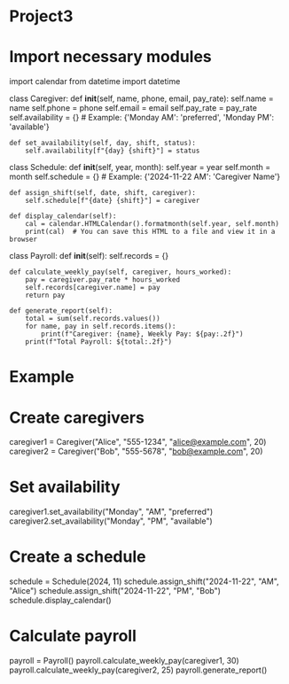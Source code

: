 # Project3
# Import necessary modules
import calendar
from datetime import datetime

class Caregiver:
    def __init__(self, name, phone, email, pay_rate):
        self.name = name
        self.phone = phone
        self.email = email
        self.pay_rate = pay_rate
        self.availability = {}  # Example: {'Monday AM': 'preferred', 'Monday PM': 'available'}

    def set_availability(self, day, shift, status):
        self.availability[f"{day} {shift}"] = status

class Schedule:
    def __init__(self, year, month):
        self.year = year
        self.month = month
        self.schedule = {}  # Example: {'2024-11-22 AM': 'Caregiver Name'}

    def assign_shift(self, date, shift, caregiver):
        self.schedule[f"{date} {shift}"] = caregiver

    def display_calendar(self):
        cal = calendar.HTMLCalendar().formatmonth(self.year, self.month)
        print(cal)  # You can save this HTML to a file and view it in a browser

class Payroll:
    def __init__(self):
        self.records = {}

    def calculate_weekly_pay(self, caregiver, hours_worked):
        pay = caregiver.pay_rate * hours_worked
        self.records[caregiver.name] = pay
        return pay

    def generate_report(self):
        total = sum(self.records.values())
        for name, pay in self.records.items():
            print(f"Caregiver: {name}, Weekly Pay: ${pay:.2f}")
        print(f"Total Payroll: ${total:.2f}")

# Example
# Create caregivers
caregiver1 = Caregiver("Alice", "555-1234", "alice@example.com", 20)
caregiver2 = Caregiver("Bob", "555-5678", "bob@example.com", 20)

# Set availability
caregiver1.set_availability("Monday", "AM", "preferred")
caregiver2.set_availability("Monday", "PM", "available")

# Create a schedule
schedule = Schedule(2024, 11)
schedule.assign_shift("2024-11-22", "AM", "Alice")
schedule.assign_shift("2024-11-22", "PM", "Bob")
schedule.display_calendar()

# Calculate payroll
payroll = Payroll()
payroll.calculate_weekly_pay(caregiver1, 30)
payroll.calculate_weekly_pay(caregiver2, 25)
payroll.generate_report()

 
